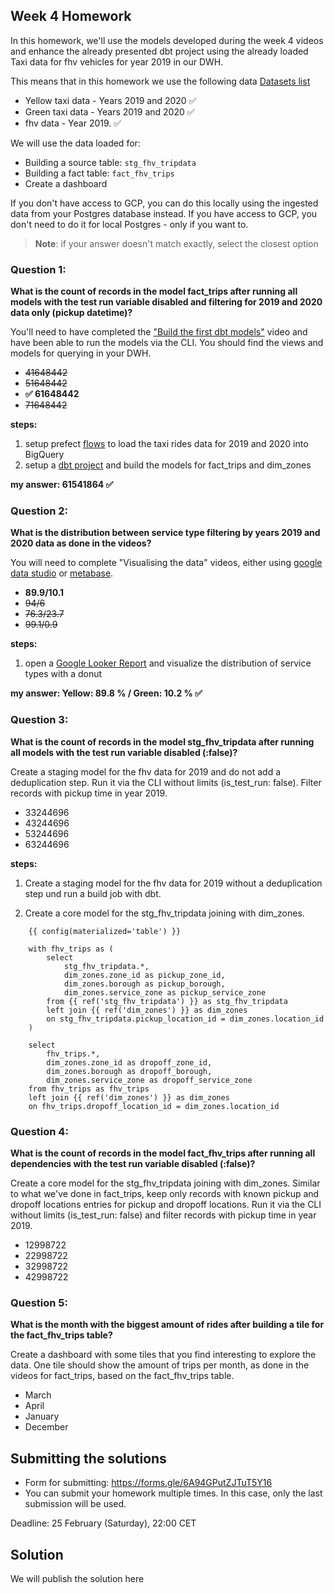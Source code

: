 ## Week 4 Homework 

In this homework, we'll use the models developed during the week 4 videos and enhance the already presented dbt project using the already loaded Taxi data for fhv vehicles for year 2019 in our DWH.

This means that in this homework we use the following data [Datasets list](https://github.com/DataTalksClub/nyc-tlc-data/)
* Yellow taxi data - Years 2019 and 2020 ✅
* Green taxi data - Years 2019 and 2020 ✅
* fhv data - Year 2019. ✅

We will use the data loaded for:

* Building a source table: `stg_fhv_tripdata`
* Building a fact table: `fact_fhv_trips`
* Create a dashboard 

If you don't have access to GCP, you can do this locally using the ingested data from your Postgres database
instead. If you have access to GCP, you don't need to do it for local Postgres -
only if you want to.

> **Note**: if your answer doesn't match exactly, select the closest option 

### Question 1: 

**What is the count of records in the model fact_trips after running all models with the test run variable disabled and filtering for 2019 and 2020 data only (pickup datetime)?** 

You'll need to have completed the ["Build the first dbt models"](https://www.youtube.com/watch?v=UVI30Vxzd6c) video and have been able to run the models via the CLI. 
You should find the views and models for querying in your DWH.

- ~~41648442~~
- ~~51648442~~
- **✅ 61648442**
- ~~71648442~~

**steps:**
1. setup prefect [flows](flows/taxi-flow-factory_gcs-to-bq.py) to load the taxi rides data for 2019 and 2020 into BigQuery
2. setup a [dbt project](ny_taxi_rides_project/dbt_project.yml) and build the models for fact_trips and dim_zones


**my answer: 61541864 ✅**


### Question 2: 

**What is the distribution between service type filtering by years 2019 and 2020 data as done in the videos?**

You will need to complete "Visualising the data" videos, either using [google data studio](https://www.youtube.com/watch?v=39nLTs74A3E) or [metabase](https://www.youtube.com/watch?v=BnLkrA7a6gM). 

- **89.9/10.1**
- ~~94/6~~
- ~~76.3/23.7~~
- ~~99.1/0.9~~

**steps:**

1. open a [Google Looker Report](https://lookerstudio.google.com/s/lg8hnpsprTs) and visualize the distribution of service types with a donut 

**my answer: Yellow: 89.8 % / Green: 10.2 % ✅**

### Question 3: 

**What is the count of records in the model stg_fhv_tripdata after running all models with the test run variable disabled (:false)?**  

Create a staging model for the fhv data for 2019 and do not add a deduplication step. Run it via the CLI without limits (is_test_run: false).
Filter records with pickup time in year 2019.

- 33244696
- 43244696
- 53244696
- 63244696

**steps:**

1. Create a staging model for the fhv data for 2019 without a deduplication step und run a build job with dbt.

2. Create a core model for the stg_fhv_tripdata joining with dim_zones.

```
    {{ config(materialized='table') }}

    with fhv_trips as (
        select
            stg_fhv_tripdata.*,
            dim_zones.zone_id as pickup_zone_id,
            dim_zones.borough as pickup_borough,
            dim_zones.service_zone as pickup_service_zone
        from {{ ref('stg_fhv_tripdata') }} as stg_fhv_tripdata
        left join {{ ref('dim_zones') }} as dim_zones
        on stg_fhv_tripdata.pickup_location_id = dim_zones.location_id
    )

    select
        fhv_trips.*,
        dim_zones.zone_id as dropoff_zone_id,
        dim_zones.borough as dropoff_borough,
        dim_zones.service_zone as dropoff_service_zone
    from fhv_trips as fhv_trips
    left join {{ ref('dim_zones') }} as dim_zones
    on fhv_trips.dropoff_location_id = dim_zones.location_id

```

### Question 4: 

**What is the count of records in the model fact_fhv_trips after running all dependencies with the test run variable disabled (:false)?**  

Create a core model for the stg_fhv_tripdata joining with dim_zones.
Similar to what we've done in fact_trips, keep only records with known pickup and dropoff locations entries for pickup and dropoff locations. 
Run it via the CLI without limits (is_test_run: false) and filter records with pickup time in year 2019.

- 12998722
- 22998722
- 32998722
- 42998722

### Question 5: 

**What is the month with the biggest amount of rides after building a tile for the fact_fhv_trips table?**

Create a dashboard with some tiles that you find interesting to explore the data. One tile should show the amount of trips per month, as done in the videos for fact_trips, based on the fact_fhv_trips table.

- March
- April
- January
- December



## Submitting the solutions

* Form for submitting: https://forms.gle/6A94GPutZJTuT5Y16
* You can submit your homework multiple times. In this case, only the last submission will be used. 

Deadline: 25 February (Saturday), 22:00 CET


## Solution

We will publish the solution here

